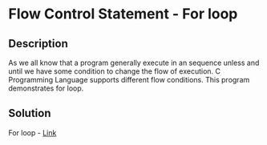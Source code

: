 # Flow Control Statement - For loop

## Description

As we all know that a program generally execute in an sequence unless and until we have some condition to change the flow of execution. 
C Programming Language supports different flow conditions. 
This program demonstrates for loop.

## Solution

For loop - [Link](https://github.com/rammya29/Emertxe-Internship/blob/main/Advanced%20-%20C/Sample%20Programs/Chapter-1%20:%20%20Basic%20Refresher/Program-23%20:%20Flow%20Control%20-%20For/for.c)
